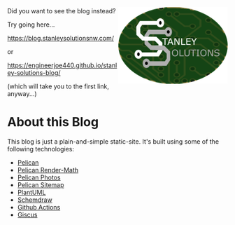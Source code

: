 <img src="https://raw.githubusercontent.com/engineerjoe440/engineerjoe440/main/Images/StanleySolutions.png" width="250" alt="logo" align="right">
Did you want to see the blog instead?

Try going here...

https://blog.stanleysolutionsnw.com/

or

https://engineerjoe440.github.io/stanley-solutions-blog/

(which will take you to the first link, anyway...)

# About this Blog
This blog is just a plain-and-simple static-site. It's built using some of the following technologies:

* [Pelican](https://getpelican.com/)
* [Pelican Render-Math](https://github.com/pelican-plugins/render-math)
* [Pelican Photos](https://github.com/pelican-plugins/photos)
* [Pelican Sitemap](https://github.com/pelican-plugins/sitemap)
* [PlantUML](https://github.com/mikitex70/plantuml-markdown)
* [Schemdraw](https://github.com/engineerjoe440/schemdraw-markdown)
* [Github Actions](./.github/workflows/pelican-build.yml)
* [Giscus](https://giscus.app/)